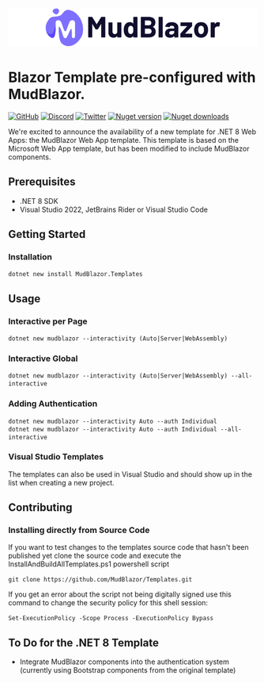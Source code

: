 # ![MudBlazor](content/MudBlazor-GitHub-NoBg.png)
# Blazor Template pre-configured with MudBlazor.

[![GitHub](https://img.shields.io/github/license/garderoben/mudblazor?color=%23594ae2&style=flat-square)](https://github.com/Garderoben/MudBlazor.Templates/blob/master/LICENSE)
[![Discord](https://img.shields.io/discord/786656789310865418?color=%237289da&label=Discord&logo=discord&logoColor=%237289da&style=flat-square)](https://discord.gg/mudblazor)
[![Twitter](https://img.shields.io/twitter/follow/MudBlazor?color=1DA1F2&label=Twitter&logo=Twitter&style=flat-square)](https://twitter.com/MudBlazor)
[![Nuget version](https://img.shields.io/nuget/v/MudBlazor.Templates?color=ff4081&label=nuget%20version&logo=nuget&style=flat-square)](https://www.nuget.org/packages/MudBlazor.Templates/)
[![Nuget downloads](https://img.shields.io/nuget/dt/MudBlazor.Templates?color=ff4081&label=nuget%20downloads&logo=nuget&style=flat-square)](https://www.nuget.org/packages/MudBlazor.Templates/)

We're excited to announce the availability of a new template for .NET 8 Web Apps: the MudBlazor Web App template. This template is based on the Microsoft Web App template, but has been modified to include MudBlazor components.

## Prerequisites

- .NET 8 SDK
- Visual Studio 2022, JetBrains Rider or Visual Studio Code 

## Getting Started
### Installation
```
dotnet new install MudBlazor.Templates
```

## Usage
### Interactive per Page
```
dotnet new mudblazor --interactivity (Auto|Server|WebAssembly)
```

### Interactive Global
```
dotnet new mudblazor --interactivity (Auto|Server|WebAssembly) --all-interactive
```

### Adding Authentication
```
dotnet new mudblazor --interactivity Auto --auth Individual
dotnet new mudblazor --interactivity Auto --auth Individual --all-interactive
```

### Visual Studio Templates
The templates can also be used in Visual Studio and should show up in the list when creating a new project.

## Contributing
### Installing directly from Source Code
If you want to test changes to the templates source code that hasn't been published yet 
clone the source code and execute the InstallAndBuildAllTemplates.ps1 powershell script
```
git clone https://github.com/MudBlazor/Templates.git
```
If you get an error about the script not being digitally signed use this command to change the security policy for this shell session:
```
Set-ExecutionPolicy -Scope Process -ExecutionPolicy Bypass
```


## To Do for the .NET 8 Template

- Integrate MudBlazor components into the authentication system (currently using Bootstrap components from the original template)
